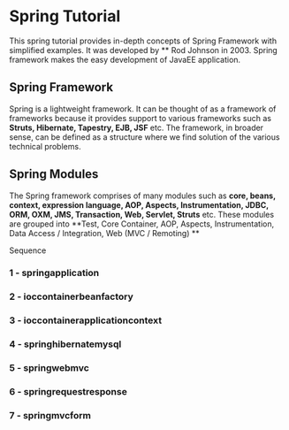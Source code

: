 # Spring Tutorial

This spring tutorial provides in-depth concepts of Spring Framework with simplified examples. It was developed by ** Rod Johnson in 2003. Spring framework makes the easy development of JavaEE application.

## Spring Framework
Spring is a lightweight framework. It can be thought of as a framework of frameworks because it provides support to various frameworks such as **Struts, Hibernate, Tapestry, EJB, JSF** etc. The framework, in broader sense, can be defined as a structure where we find solution of the various technical problems.


## Spring Modules

The Spring framework comprises of many modules such as **core, beans, context, expression language, AOP, Aspects, Instrumentation, JDBC, ORM, OXM, JMS, Transaction, Web, Servlet, Struts** etc. These modules are grouped into **Test, Core Container, AOP, Aspects, Instrumentation, Data Access / Integration, Web (MVC / Remoting) **


Sequence

### 1 - springapplication
### 2 - ioccontainerbeanfactory
### 3 - ioccontainerapplicationcontext
### 4 - springhibernatemysql
### 5 - springwebmvc
### 6 - springrequestresponse
### 7 - springmvcform